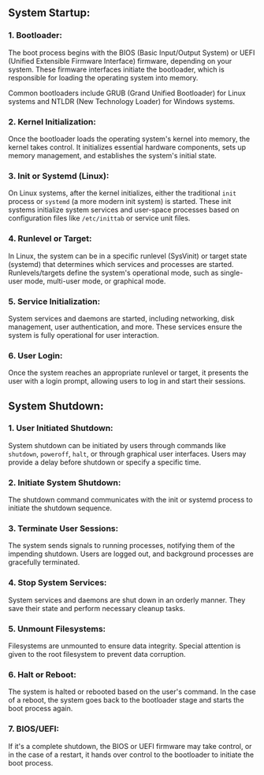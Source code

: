 
## System Startup:

### 1. Bootloader:

The boot process begins with the BIOS (Basic Input/Output System) or UEFI (Unified Extensible Firmware Interface) firmware, depending on your system. These firmware interfaces initiate the bootloader, which is responsible for loading the operating system into memory.

Common bootloaders include GRUB (Grand Unified Bootloader) for Linux systems and NTLDR (New Technology Loader) for Windows systems.

### 2. Kernel Initialization:

Once the bootloader loads the operating system's kernel into memory, the kernel takes control. It initializes essential hardware components, sets up memory management, and establishes the system's initial state.

### 3. Init or Systemd (Linux):

On Linux systems, after the kernel initializes, either the traditional `init` process or `systemd` (a more modern init system) is started. These init systems initialize system services and user-space processes based on configuration files like `/etc/inittab` or service unit files.

### 4. Runlevel or Target:

In Linux, the system can be in a specific runlevel (SysVinit) or target state (systemd) that determines which services and processes are started. Runlevels/targets define the system's operational mode, such as single-user mode, multi-user mode, or graphical mode.

### 5. Service Initialization:

System services and daemons are started, including networking, disk management, user authentication, and more. These services ensure the system is fully operational for user interaction.

### 6. User Login:

Once the system reaches an appropriate runlevel or target, it presents the user with a login prompt, allowing users to log in and start their sessions.

## System Shutdown:

### 1. User Initiated Shutdown:

System shutdown can be initiated by users through commands like `shutdown`, `poweroff`, `halt`, or through graphical user interfaces. Users may provide a delay before shutdown or specify a specific time.

### 2. Initiate System Shutdown:

The shutdown command communicates with the init or systemd process to initiate the shutdown sequence.

### 3. Terminate User Sessions:

The system sends signals to running processes, notifying them of the impending shutdown. Users are logged out, and background processes are gracefully terminated.

### 4. Stop System Services:

System services and daemons are shut down in an orderly manner. They save their state and perform necessary cleanup tasks.

### 5. Unmount Filesystems:

Filesystems are unmounted to ensure data integrity. Special attention is given to the root filesystem to prevent data corruption.

### 6. Halt or Reboot:

The system is halted or rebooted based on the user's command. In the case of a reboot, the system goes back to the bootloader stage and starts the boot process again.

### 7. BIOS/UEFI:

If it's a complete shutdown, the BIOS or UEFI firmware may take control, or in the case of a restart, it hands over control to the bootloader to initiate the boot process.
